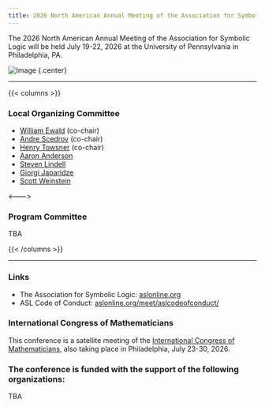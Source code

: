 ```yaml
---
title: 2026 North American Annual Meeting of the Association for Symbolic Logic
---
```


The 2026 North American Annual Meeting of the Association for Symbolic Logic will be held July 19-22, 2026 at the University of Pennsylvania in Philadelphia, PA.

![Image](images/philly-skyline-free.jpg)
{.center}

---

{{< columns >}}
### Local Organizing Committee
- [William Ewald](https://www.law.upenn.edu/faculty/wewald) (co-chair)
- [Andre Scedrov](https://www.cis.upenn.edu/~scedrov/) (co-chair)
- [Henry Towsner](https://www.sas.upenn.edu/~htowsner/) (co-chair)
- [Aaron Anderson](https://awainverse.github.io/)
- [Steven Lindell](https://www.haverford.edu/users/slindell)
- [Giorgi Japaridze](http://www.csc.villanova.edu/~japaridz/)
- [Scott Weinstein](https://www.cis.upenn.edu/~weinstei/)

<--->

### Program Committee
TBA

{{< /columns >}}

---

### Links
- The Association for Symbolic Logic: [aslonline.org](https://aslonline.org)
- ASL Code of Conduct: [aslonline.org/meet/aslcodeofconduct/](https://aslonline.org/meet/aslcodeofconduct/)

### International Congress of Mathematicians
This conference is a satellite meeting of the [International Congress of Mathematicians](https://www.icm2026.org/), also taking place in Philadelphia, July 23-30, 2026.

### The conference is funded with the support of the following organizations:
TBA